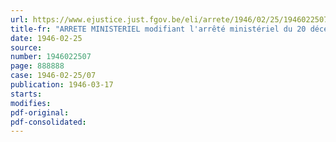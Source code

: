 ```yaml
---
url: https://www.ejustice.just.fgov.be/eli/arrete/1946/02/25/1946022507/justel
title-fr: "ARRETE MINISTERIEL modifiant l'arrêté ministériel du 20 décembre 1945, règlementant la distribution des produits manufacturés du tabac"
date: 1946-02-25
source:
number: 1946022507
page: 888888
case: 1946-02-25/07
publication: 1946-03-17
starts:
modifies:
pdf-original:
pdf-consolidated:
---
```


